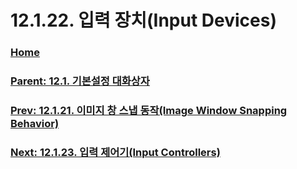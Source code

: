 # 12.1.22. 입력 장치(Input Devices)

### [Home](./00-home.md)
### [Parent: 12.1. 기본설정 대화상자](./12-01-00-preference-dialog.md)
### [Prev: 12.1.21. 이미지 창 스냅 동작(Image Window Snapping Behavior)](./12-01-21-image-window-snapping-behavior.md)
### [Next: 12.1.23. 입력 제어기(Input Controllers)](./12-01-23-input-controllers.md)
